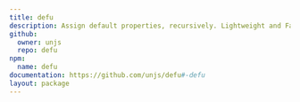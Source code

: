 ```yaml
---
title: defu
description: Assign default properties, recursively. Lightweight and Fast.
github:
  owner: unjs
  repo: defu
npm:
  name: defu
documentation: https://github.com/unjs/defu#-defu
layout: package
---
```

